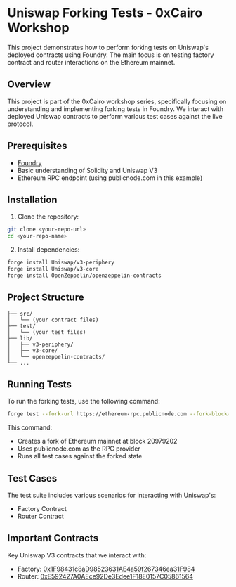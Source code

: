 # Uniswap Forking Tests - 0xCairo Workshop

This project demonstrates how to perform forking tests on Uniswap's deployed contracts using Foundry. The main focus is on testing factory contract and router interactions on the Ethereum mainnet.

## Overview

This project is part of the 0xCairo workshop series, specifically focusing on understanding and implementing forking tests in Foundry. We interact with deployed Uniswap contracts to perform various test cases against the live protocol.

## Prerequisites

- [Foundry](https://book.getfoundry.sh/getting-started/installation.html)
- Basic understanding of Solidity and Uniswap V3
- Ethereum RPC endpoint (using publicnode.com in this example)

## Installation

1. Clone the repository:
```bash
git clone <your-repo-url>
cd <your-repo-name>
```

2. Install dependencies:
```bash
forge install Uniswap/v3-periphery 
forge install Uniswap/v3-core                                                          
forge install OpenZeppelin/openzeppelin-contracts
```

## Project Structure

```
├── src/
│   └── (your contract files)
├── test/
│   └── (your test files)
├── lib/
│   ├── v3-periphery/
│   ├── v3-core/
│   └── openzeppelin-contracts/
└── ...
```

## Running Tests

To run the forking tests, use the following command:

```bash
forge test --fork-url https://ethereum-rpc.publicnode.com --fork-block-number 20979202
```

This command:
- Creates a fork of Ethereum mainnet at block 20979202
- Uses publicnode.com as the RPC provider
- Runs all test cases against the forked state

## Test Cases

The test suite includes various scenarios for interacting with Uniswap's:
- Factory Contract
- Router Contract

## Important Contracts

Key Uniswap V3 contracts that we interact with:
- Factory: [0x1F98431c8aD98523631AE4a59f267346ea31F984](https://etherscan.io/address/0x1F98431c8aD98523631AE4a59f267346ea31F984)
- Router: [0xE592427A0AEce92De3Edee1F18E0157C05861564](https://etherscan.io/address/0xE592427A0AEce92De3Edee1F18E0157C05861564)

